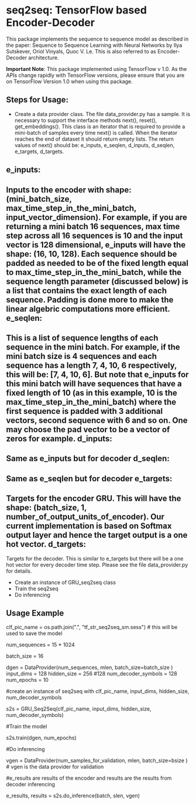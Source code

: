 # seq2seq: TensorFlow based Encoder-Decoder
This package implements the sequence to sequence model as described in the paper: Sequence to Sequence Learning with Neural Networks by Ilya Sutskever, Oriol Vinyals, Quoc V. Le. This is also referred to as Encoder-Decoder architecture.  

<b>Important Note</b>:  This package implemented using TensorFlow v 1.0. As the APIs change rapidly with TensorFlow versions, please ensure that you are on TensorFlow Version 1.0 when using this package.

Steps for Usage:
----------------
- Create a data provider class. The file data_provider.py has a sample. It is necessary to support the interface methods next(), reset(), get_embeddings(). This class is an iterator that is required to provide a mini-batch of samples every time next() is called. When the iterator reaches the end of dataset it should return empty lists. The return values of next() should be: e_inputs, e_seqlen, d_inputs, d_seqlen, e_targets, d_targets.

e_inputs:
---------
Inputs to the encoder with shape: (mini_batch_size, max_time_step_in_the_mini_batch, input_vector_dimension). For example, if you are returning a mini batch 16 sequences, max time step across all 16 sequences is 10 and the input vector is 128 dimensional, e_inputs will have the shape: (16, 10, 128). Each sequence should be padded as needed to be of the fixed length equal to max_time_step_in_the_mini_batch, while the sequence length parameter (discussed below) is a list that contains the exact length of each sequence. Padding is done more to make the linear algebric computations more efficient.
e_seqlen:
---------
This is a list of sequence lengths of each sequence in the mini batch. For example, if the mini batch size is 4 sequences and each sequence has a length 7, 4, 10, 6 respectively, this will be: [7, 4, 10, 6]. But note that e_inputs for this mini batch will have sequences that have a fixed length of 10 (as in this example, 10 is the max_time_step_in_the_mini_batch) where the first sequence is padded with 3 additional vectors, second sequence with 6 and so on. One may choose the pad vector to be a vector of zeros for example.
d_inputs:
---------
Same as e_inputs but for decoder
d_seqlen:
---------
Same as e_seqlen but for decoder
e_targets:
----------
Targets for the encoder GRU. This will have the shape: (batch_size, 1, number_of_output_units_of_encoder). Our current implementation is based on Softmax output layer and hence the target output is a one hot vector.
d_targets:
----------
Targets for the decoder. This is similar to e_targets but there will be a one hot vector for every decoder time step.
Please see the file data_provider.py for details.
- Create an instance of GRU_seq2seq class
- Train the seq2seq
- Do inferencing

Usage Example
-------------
clf_pic_name = os.path.join(".", "tf_str_seq2seq_sm.sess") # this will be used to save the model   

num_sequences = 15 * 1024

batch_size = 16

dgen = DataProvider(num_sequences, mlen, batch_size=batch_size )
input_dims = 128
hidden_size = 256 #128
num_decoder_symbols = 128
num_epochs = 10


#create an instance of seq2seq with clf_pic_name, input_dims, hidden_size, num_decoder_symbols

s2s = GRU_Seq2Seq(clf_pic_name, input_dims, hidden_size, num_decoder_symbols)

#Train the model

s2s.train(dgen, num_epochs)

#Do inferencing

vgen = DataProvider(num_samples_for_validation, mlen, batch_size=bsize ) # vgen is the data provider for validation

#e_results are results of the encoder and results are the results from decoder inferencing

e_results, results = s2s.do_inference(batch, slen, vgen)
